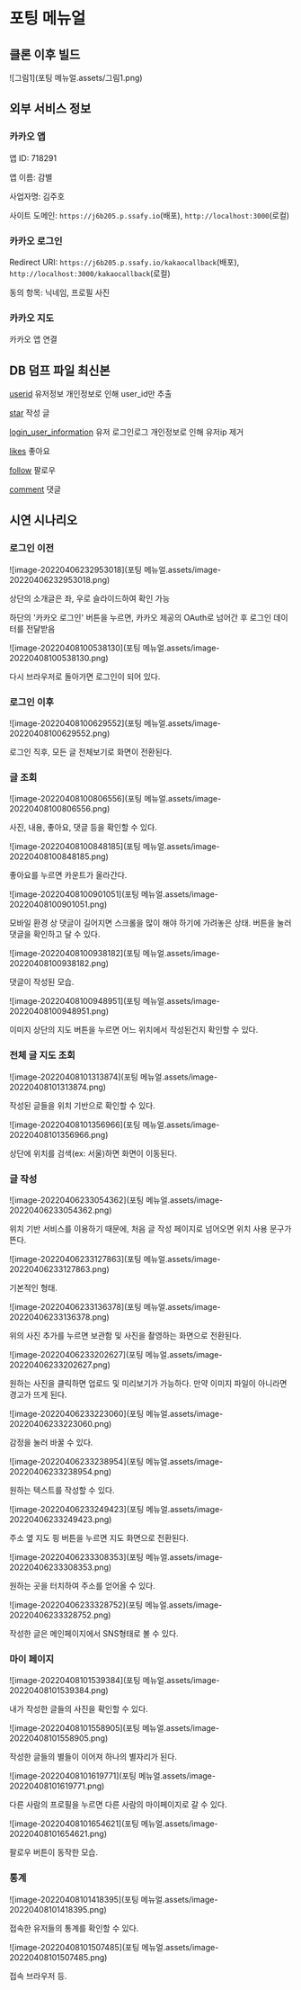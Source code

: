 # 포팅 메뉴얼

## 클론 이후 빌드

![그림1](포팅 메뉴얼.assets/그림1.png)

## 외부 서비스 정보

### 카카오 앱

앱 ID: 718291

앱 이름: 감별

사업자명: 김주호

사이트 도메인: `https://j6b205.p.ssafy.io`(배포), `http://localhost:3000`(로컬)

### 카카오 로그인

Redirect URI: `https://j6b205.p.ssafy.io/kakaocallback`(배포), `http://localhost:3000/kakaocallback`(로컬)

동의 항목: 닉네임, 프로필 사진

### 카카오 지도

카카오 앱 연결

## DB 덤프 파일 최신본

[userid](./dump/users.csv) 유저정보 개인정보로 인해 user_id만 추출

[star](./dump/star.csv) 작성 글 

[login_user_information](./dump/login_info.csv) 유저 로그인로그 개인정보로 인해 유저ip 제거

[likes](./dump/likes.csv) 좋아요

[follow](./dump/follow.csv) 팔로우

[comment](./dump/comment.csv) 댓글

## 시연 시나리오

### 로그인 이전

![image-20220406232953018](포팅 메뉴얼.assets/image-20220406232953018.png)

상단의 소개글은 좌, 우로 슬라이드하여 확인 가능

하단의 '카카오 로그인' 버튼을 누르면, 카카오 제공의 OAuth로 넘어간 후 로그인 데이터를 전달받음



![image-20220408100538130](포팅 메뉴얼.assets/image-20220408100538130.png)

다시 브라우저로 돌아가면 로그인이 되어 있다.



### 로그인 이후

![image-20220408100629552](포팅 메뉴얼.assets/image-20220408100629552.png)

로그인 직후, 모든 글 전체보기로 화면이 전환된다.



### 글 조회

![image-20220408100806556](포팅 메뉴얼.assets/image-20220408100806556.png)

사진, 내용, 좋아요, 댓글 등을 확인할 수 있다.



![image-20220408100848185](포팅 메뉴얼.assets/image-20220408100848185.png)

좋아요를 누르면 카운트가 올라간다.



![image-20220408100901051](포팅 메뉴얼.assets/image-20220408100901051.png)

모바일 환경 상 댓글이 길어지면 스크롤을 많이 해야 하기에 가려놓은 상태. 버튼을 눌러 댓글을 확인하고 달 수 있다.



![image-20220408100938182](포팅 메뉴얼.assets/image-20220408100938182.png)

댓글이 작성된 모습.



![image-20220408100948951](포팅 메뉴얼.assets/image-20220408100948951.png)

이미지 상단의 지도 버튼을 누르면 어느 위치에서 작성된건지 확인할 수 있다.



### 전체 글 지도 조회

![image-20220408101313874](포팅 메뉴얼.assets/image-20220408101313874.png)

작성된 글들을 위치 기반으로 확인할 수 있다.



![image-20220408101356966](포팅 메뉴얼.assets/image-20220408101356966.png)

상단에 위치를 검색(ex: 서울)하면 화면이 이동된다.



### 글 작성

![image-20220406233054362](포팅 메뉴얼.assets/image-20220406233054362.png)

위치 기반 서비스를 이용하기 때문에, 처음 글 작성 페이지로 넘어오면 위치 사용 문구가 뜬다.



![image-20220406233127863](포팅 메뉴얼.assets/image-20220406233127863.png)

기본적인 형태.



![image-20220406233136378](포팅 메뉴얼.assets/image-20220406233136378.png)

위의 사진 추가를 누르면 보관함 및 사진을 촬영하는 화면으로 전환된다.



![image-20220406233202627](포팅 메뉴얼.assets/image-20220406233202627.png)

원하는 사진을 클릭하면 업로드 및 미리보기가 가능하다. 만약 이미지 파일이 아니라면 경고가 뜨게 된다.



![image-20220406233223060](포팅 메뉴얼.assets/image-20220406233223060.png)

감정을 눌러 바꿀 수 있다.



![image-20220406233238954](포팅 메뉴얼.assets/image-20220406233238954.png)

원하는 텍스트를 작성할 수 있다.



![image-20220406233249423](포팅 메뉴얼.assets/image-20220406233249423.png)

주소 옆 지도 핑 버튼을 누르면 지도 화면으로 전환된다.



![image-20220406233308353](포팅 메뉴얼.assets/image-20220406233308353.png)

원하는 곳을 터치하여 주소를 얻어올 수 있다.



![image-20220406233328752](포팅 메뉴얼.assets/image-20220406233328752.png)

작성한 글은 메인페이지에서 SNS형태로 볼 수 있다.



### 마이 페이지

![image-20220408101539384](포팅 메뉴얼.assets/image-20220408101539384.png)

내가 작성한 글들의 사진을 확인할 수 있다.



![image-20220408101558905](포팅 메뉴얼.assets/image-20220408101558905.png)

작성한 글들의 별들이 이어져 하나의 별자리가 된다.



![image-20220408101619771](포팅 메뉴얼.assets/image-20220408101619771.png)

다른 사람의 프로필을 누르면 다른 사람의 마이페이지로 갈 수 있다.



![image-20220408101654621](포팅 메뉴얼.assets/image-20220408101654621.png)

팔로우 버튼이 동작한 모습.



### 통계

![image-20220408101418395](포팅 메뉴얼.assets/image-20220408101418395.png)

접속한 유저들의 통계를 확인할 수 있다.



![image-20220408101507485](포팅 메뉴얼.assets/image-20220408101507485.png)

접속 브라우저 등.